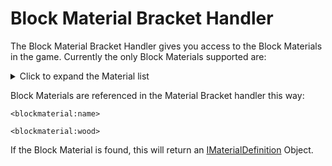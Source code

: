 # Block Material Bracket Handler


The Block Material Bracket Handler gives you access to the Block Materials in the game. Currently the only Block Materials supported are:

<details>
    <summary>Click to expand the Material list</summary>
    <ul>
        <li>Air</li>
        <li>Grass</li>
        <li>Ground</li>
        <li>Wood</li>
        <li>Rock</li>
        <li>Iron</li>
        <li>Anvil</li>
        <li>Water</li>
        <li>Lava</li>
        <li>Leaves</li>
        <li>Plants</li>
        <li>Vine</li>
        <li>Sponge</li>
        <li>Cloth</li>
        <li>Fire</li>
        <li>sand</li>
        <li>Circuits</li>
        <li>Carpet</li>
        <li>Glass</li>
        <li>Redstone_Light</li>
        <li>TNT</li>
        <li>Coral</li>
        <li>Ice</li>
        <li>Packed_Ice</li>
        <li>Crafted_Snow</li>
        <li>Cactus</li>
        <li>Clay</li>
        <li>Gourd</li>
        <li>Dragon_Egg</li>
        <li>Portal</li>
        <li>Cake</li>
        <li>Web</li>
    </ul>
</details>

Block Materials are referenced in the Material Bracket handler this way:

```zenscript
<blockmaterial:name>

<blockmaterial:wood>
```

If the Block Material is found, this will return an [IMaterialDefinition](/Mods/ContentTweaker/Vanilla/Types/Block/IMaterialDefinition/) Object.  
